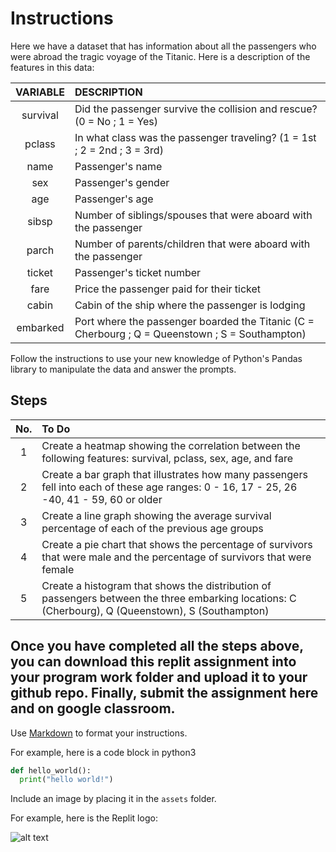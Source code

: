 # Instructions  

Here we have a dataset that has information about all the passengers who were abroad the tragic voyage of the Titanic. Here is a description of the features in this data:

VARIABLE | DESCRIPTION
:-:|:-
survival | Did the passenger survive the collision and rescue? (0 = No ; 1 = Yes)
pclass | In what class was the passenger traveling? (1 = 1st ; 2 = 2nd ; 3 = 3rd)
name | Passenger's name
sex | Passenger's gender
age | Passenger's age
sibsp | Number of siblings/spouses that were aboard with the passenger
parch | Number of parents/children that were aboard with the passenger
ticket | Passenger's ticket number
fare | Price the passenger paid for their ticket
cabin | Cabin of the ship where the passenger is lodging
embarked | Port where the passenger boarded the Titanic (C = Cherbourg ; Q = Queenstown ; S = Southampton)

Follow the instructions to use your new knowledge of Python's Pandas library to manipulate the data and answer the prompts.

## Steps
No.| To Do
:-:|:-
1|  Create a heatmap showing the correlation between the following features: survival, pclass, sex, age, and fare
2| Create a bar graph that illustrates how many passengers fell into each of these age ranges: 0 - 16, 17 - 25, 26 -40, 41 - 59, 60 or older
3| Create a line graph showing the average survival percentage of each of the previous age groups
4| Create a pie chart that shows the percentage of survivors that were male and the percentage of survivors that were female
5| Create a histogram that shows the distribution of passengers between the three embarking locations: C (Cherbourg), Q (Queenstown), S (Southampton)

Once you have completed all the steps above, you can download this replit assignment into your program work folder and upload it to your github repo. Finally, submit the assignment here and on google classroom.
---

  Use [Markdown](https://gist.github.com/cuonggt/9b7d08a597b167299f0d) to format your instructions.

  For example, here is a code block in python3
```python
def hello_world():
  print("hello world!")
```


  Include an image by placing it in the `assets` folder.

  For example, here is the Replit logo:

  ![alt text](assets/logo.png)
  
  